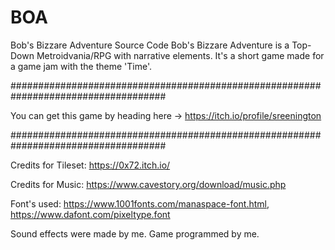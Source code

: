 # BOA
Bob's Bizzare Adventure Source Code
Bob's Bizzare Adventure is a Top-Down Metroidvania/RPG with narrative elements. 
It's a short game made for a game jam with the theme 'Time'.

####################################################################################

You can get this game by heading here -> https://itch.io/profile/sreenington

####################################################################################


Credits for Tileset: https://0x72.itch.io/

Credits for Music: https://www.cavestory.org/download/music.php

Font's used: https://www.1001fonts.com/manaspace-font.html, https://www.dafont.com/pixeltype.font

Sound effects were made by me. Game programmed by me.
